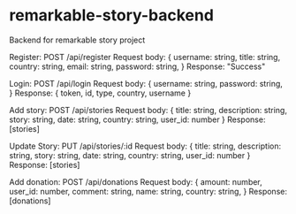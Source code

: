 # remarkable-story-backend
Backend for remarkable story project

Register: POST /api/register
Request body: 
{
  username: string,
  title: string,
  country: string,
  email: string,
  password: string,
}
Response: "Success"

Login: POST /api/login
Request body:
{
  username: string,
  password: string,
}
Response: { token, id, type, country, username }

Add story: POST /api/stories
Request body:
{
  title: string,
  description: string,
  story: string,
  date: string,
  country: string,
  user_id: number
}
Response: [stories]

Update Story: PUT /api/stories/:id
Request body:
{
  title: string,
  description: string,
  story: string,
  date: string,
  country: string,
  user_id: number
}
Response: [stories]

Add donation: POST /api/donations
Request body:
{
  amount: number,
  user_id: number,
  comment: string,
  name: string,
  country: string,
}
Response: [donations]
